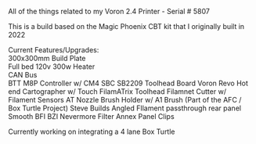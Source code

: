 All of the things related to my Voron 2.4 Printer - Serial # 5807


This is a build based on the Magic Phoenix CBT kit that I originally built in 2022

Current Features/Upgrades: 
  <br>300x300mm Build Plate
  <br>Full bed 120v 300w Heater
  <br>CAN Bus 
  <br>BTT M8P Controller w/ CM4 SBC
  SB2209 Toolhead Board
  Voron Revo Hot end 
  Cartographer w/ Touch
  FilamATrix Toolhead Filamnet Cutter w/ Filament Sensors 
  AT Nozzle Brush Holder w/ A1 Brush (Part of the AFC / Box Turtle Project) 
  Steve Builds Angled FIlament passthrough rear panel 
  Smooth BFI
  BZI
  Nevermore Filter
  Annex Panel Clips
  
  Currently working on integrating a 4 lane Box Turtle 
